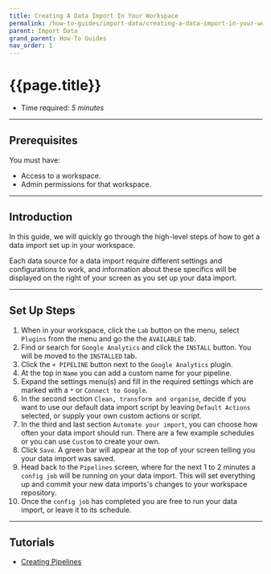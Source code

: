 ```yaml
---
title: Creating A Data Import In Your Workspace
permalink: /how-to-guides/import-data/creating-a-data-import-in-your-workspace
parent: Import Data
grand_parent: How-To Guides
nav_order: 1
---
```


# {{page.title}}

- Time required: *5 minutes*

---

## Prerequisites

You must have:
- Access to a workspace.
- Admin permissions for that workspace.

---

## Introduction

In this guide, we will quickly go through the high-level steps of how to get a data import set up in your workspace. 

Each data source for a data import require different settings and configurations to work, and information about these specifics will be displayed on the right of your screen as you set up your data import.

---

## Set Up Steps

1. When in your workspace, click the `Lab` button on the menu, select `Plugins` from the menu and go the the `AVAILABLE` tab.
2. Find or search for `Google Analytics` and click the `INSTALL` button. You will be moved to the `INSTALLED` tab.
3. Click the `+ PIPELINE` button next to the `Google Analytics` plugin.
4. At the top in `Name` you can add a custom name for your pipeline.
5. Expand the settings menu(s) and fill in the required settings which are marked with a `*` or `Connect to Google`.
6. In the second section `Clean, transform and organise`, decide if you want to use our default data import script by leaving `Default Actions` selected, or supply your own custom actions or script.
7. In the third and last section `Automate your import`, you can choose how often your data import should run. There are a few example schedules or you can use `Custom` to create your own.
8. Click `Save`. A green bar will appear at the top of your screen telling you your data import was saved.
9. Head back to the `Pipelines` screen, where for the next 1 to 2 minutes a `config job` will be running on your data import. This will set everything up and commit your new data imports's changes to your workspace repository.
10. Once the `config job` has completed you are free to run your data import, or leave it to its schedule.

---

## Tutorials

- [Creating Pipelines]({{site.baseurl}}/tutorials/creating-pipelines)